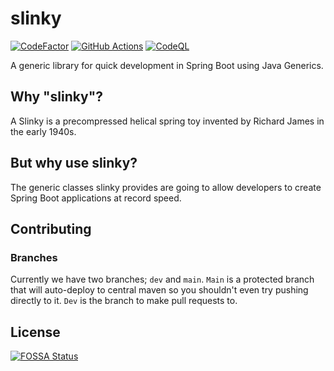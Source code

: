 # slinky

<p align="center">

[![CodeFactor](https://www.codefactor.io/repository/github/paulo-e/slinky/badge)](https://www.codefactor.io/repository/github/paulo-e/slinky)
[![GitHub Actions](https://github.com/paulo-e/slinky/actions/workflows/main.yml/badge.svg)](https://github.com/paulo-e/slinky/actions/workflows/main.yml)
[![CodeQL](https://github.com/paulo-e/slinky/actions/workflows/codeql-analysis.yml/badge.svg)](https://github.com/paulo-e/slinky/actions/workflows/codeql-analysis.yml)

A generic library for quick development in Spring Boot using Java Generics.

</p>

## Why "slinky"?

A Slinky is a precompressed helical spring toy invented by Richard James in the early 1940s.

## But why use slinky?

The generic classes slinky provides are going to allow developers to create Spring Boot applications at record speed.

## Contributing

### Branches

Currently we have two branches; `dev` and `main`. `Main` is a protected branch that will auto-deploy to central maven so you shouldn't even try pushing directly to it. `Dev` is the branch to make pull requests to.

## License
[![FOSSA Status](https://app.fossa.com/api/projects/git%2Bgithub.com%2Fpaulo-e%2Fslinky.svg?type=large)](https://app.fossa.com/projects/git%2Bgithub.com%2Fpaulo-e%2Fslinky?ref=badge_large)